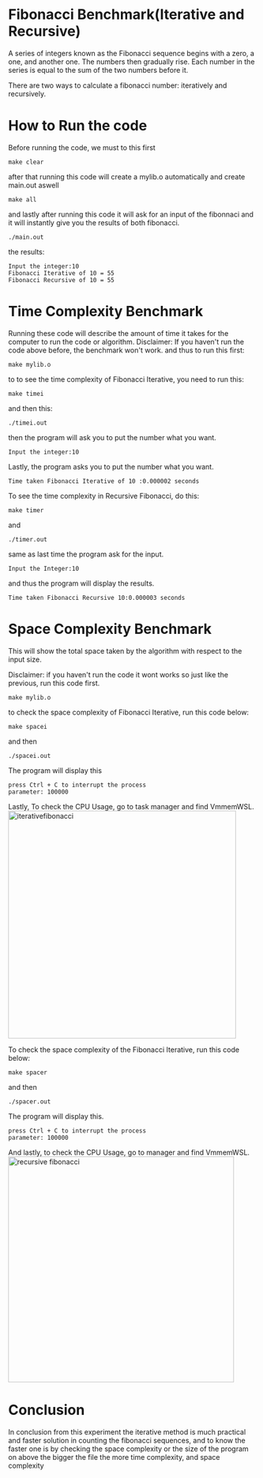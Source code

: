 # Fibonacci Benchmark(Iterative and Recursive)

A series of integers known as the Fibonacci sequence begins with a zero, a one, and another one. The numbers then gradually rise. Each number in the series is equal to the sum of the two numbers before it.

There are two ways to calculate a fibonacci number: iteratively and recursively.
# How to Run the code
Before running the code, we must to this first
```
make clear
```
after that running this code will create a mylib.o automatically and create main.out aswell
```
make all
```
and lastly after running this code it will ask for an input of the fibonnaci and it will instantly give you the results of both fibonacci.
```
./main.out
```
the results:
```
Input the integer:10
Fibonacci Iterative of 10 = 55
Fibonacci Recursive of 10 = 55
```

# Time Complexity Benchmark
Running these code will describe the amount of time it takes for the computer to run the code or algorithm.
Disclaimer: If you haven't run the code above before, the benchmark won't work. and thus to run this first:

```
make mylib.o
```
to to see the time complexity of Fibonacci Iterative, you need to run this:
```
make timei
```
and then this:
```
./timei.out
```
then the program will ask you to put the number what you want.
```
Input the integer:10
```
Lastly, the program asks you to put the number what you want.
```
Time taken Fibonacci Iterative of 10 :0.000002 seconds 
```
To see the time complexity in Recursive Fibonacci, do this:
```
make timer
```
and 
```
./timer.out
```
same as last time the program ask for the input.
```
Input the Integer:10
```
and thus the program will display the results.
```
Time taken Fibonacci Recursive 10:0.000003 seconds 
```
# Space Complexity Benchmark
This will show the total space taken by the algorithm with respect to the input size.

Disclaimer: if you haven't run the code it wont works so just like the previous, run this code first.
```
make mylib.o
```
to check the space complexity of Fibonacci Iterative, run this code below:
```
make spacei
```
and then
```
./spacei.out
```
The program will display this
```
press Ctrl + C to interrupt the process
parameter: 100000
```
Lastly, To check the CPU Usage, go to task manager and find VmmemWSL.
<img width="461" alt="iterativefibonacci" src="https://user-images.githubusercontent.com/114371873/205090732-894bf2a8-ed38-4707-a18b-a92075810c2d.png">

To check the space complexity of the Fibonacci Iterative, run this code below:
```
make spacer
```
and then
```
./spacer.out
```
The program will display this.

```
press Ctrl + C to interrupt the process
parameter: 100000
```
And lastly, to check the CPU Usage, go to manager and find VmmemWSL.
<img width="457" alt="recursive fibonacci" src="https://user-images.githubusercontent.com/114371873/205093315-5583d7e5-524f-4702-9e96-13045d9ba750.png">
# Conclusion
In conclusion from this experiment the iterative method is much practical and faster solution in counting the fibonacci sequences, and to know the faster one is by checking the space complexity or the size of the program on above the bigger the file the more time complexity, and space complexity 
